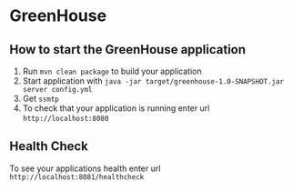 # GreenHouse

How to start the GreenHouse application
---

1. Run `mvn clean package` to build your application
1. Start application with `java -jar target/greenhouse-1.0-SNAPSHOT.jar server config.yml`
1. Get `ssmtp`
1. To check that your application is running enter url `http://localhost:8080`

Health Check
---

To see your applications health enter url `http://localhost:8081/healthcheck`

